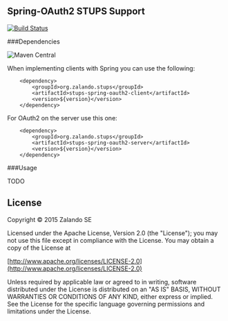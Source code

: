 ## Spring-OAuth2 STUPS Support

[![Build Status](https://travis-ci.org/zalando-stups/stups-spring-oauth2-support.svg?branch=master)](https://travis-ci.org/zalando-stups/stups-spring-oauth2-support)

###Dependencies

![Maven Central](https://img.shields.io/maven-central/v/org.zalando.stups/stups-spring-oauth2-support.svg)

When implementing clients with Spring you can use the following:

```
    <dependency>
        <groupId>org.zalando.stups</groupId>
        <artifactId>stups-spring-oauth2-client</artifactId>
        <version>${version}</version>
    </dependency>
```


For OAuth2 on the server use this one:

```
    <dependency>
        <groupId>org.zalando.stups</groupId>
        <artifactId>stups-spring-oauth2-server</artifactId>
        <version>${version}</version>
    </dependency>
```

###Usage

TODO

## License

Copyright © 2015 Zalando SE

Licensed under the Apache License, Version 2.0 (the "License");
you may not use this file except in compliance with the License.
You may obtain a copy of the License at

   [http://www.apache.org/licenses/LICENSE-2.0](http://www.apache.org/licenses/LICENSE-2.0)

Unless required by applicable law or agreed to in writing, software
distributed under the License is distributed on an "AS IS" BASIS,
WITHOUT WARRANTIES OR CONDITIONS OF ANY KIND, either express or implied.
See the License for the specific language governing permissions and
limitations under the License.